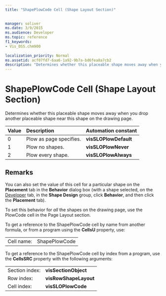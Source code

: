```yaml
---
title: "ShapePlowCode Cell (Shape Layout Section)"
 
 
manager: soliver
ms.date: 3/9/2015
ms.audience: Developer
ms.topic: reference
f1_keywords:
- Vis_DSS.chm900
 
localization_priority: Normal
ms.assetid: acf07fd7-6aa6-1a92-9b7a-bd6fea8a7cb2
description: "Determines whether this placeable shape moves away when you drop another placeable shape near this shape on the drawing page."
---
```


# ShapePlowCode Cell (Shape Layout Section)

Determines whether this placeable shape moves away when you drop another placeable shape near this shape on the drawing page.
  
|**Value**|**Description**|**Automation constant**|
|:-----|:-----|:-----|
|0  <br/> |Plow as page specifies.  <br/> |**visSLOPlowDefault** <br/> |
|1  <br/> |Plow no shapes.  <br/> |**visSLOPlowNever** <br/> |
|2  <br/> |Plow every shape.  <br/> |**visSLOPlowAlways** <br/> |
   
## Remarks

You can also set the value of this cell for a particular shape on the **Placement** tab in the **Behavior** dialog box (with a shape selected, on the [Developer](run-in-developer-mode-display-the-developer-tab.md) tab, in the **Shape Design** group, click **Behavior**, and then click the **Placement** tab). 
  
To set this behavior for  *all*  the shapes on the drawing page, use the PlowCode cell in the Page Layout section. 
  
To get a reference to the ShapePlowCode cell by name from another formula, or from a program using the **CellsU** property, use: 
  
|||
|:-----|:-----|
|Cell name:  <br/> |ShapePlowCode  <br/> |
   
To get a reference to the ShapePlowCode cell by index from a program, use the **CellsSRC** property with the following arguments: 
  
|||
|:-----|:-----|
|Section index:  <br/> |**visSectionObject** <br/> |
|Row index:  <br/> |**visRowShapeLayout** <br/> |
|Cell index:  <br/> |**visSLOPlowCode** <br/> |
   

